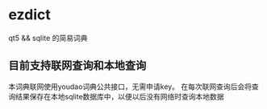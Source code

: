 # ezdict
qt5 &amp;&amp; sqlite 的简易词典

## 目前支持联网查询和本地查询

本词典联网使用youdao词典公共接口，无需申请key。
在每次联网查询后会将查询结果保存在本地sqlite数据库中，以便以后没有网络时查询本地数据
